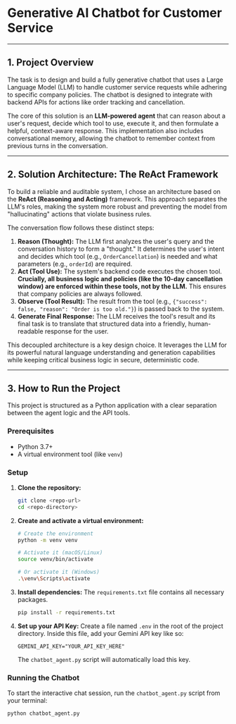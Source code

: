 # Generative AI Chatbot for Customer Service

---

## 1. Project Overview

The task is to design and build a fully generative chatbot that uses a Large Language Model (LLM) to handle customer service requests while adhering to specific company policies. The chatbot is designed to integrate with backend APIs for actions like order tracking and cancellation.

The core of this solution is an **LLM-powered agent** that can reason about a user's request, decide which tool to use, execute it, and then formulate a helpful, context-aware response. This implementation also includes conversational memory, allowing the chatbot to remember context from previous turns in the conversation.

---

## 2. Solution Architecture: The ReAct Framework

To build a reliable and auditable system, I chose an architecture based on the **ReAct (Reasoning and Acting)** framework. This approach separates the LLM's roles, making the system more robust and preventing the model from "hallucinating" actions that violate business rules.

The conversation flow follows these distinct steps:

1.  **Reason (Thought):** The LLM first analyzes the user's query and the conversation history to form a "thought." It determines the user's intent and decides which tool (e.g., `OrderCancellation`) is needed and what parameters (e.g., `orderId`) are required.
2.  **Act (Tool Use):** The system's backend code executes the chosen tool. **Crucially, all business logic and policies (like the 10-day cancellation window) are enforced within these tools, not by the LLM.** This ensures that company policies are always followed.
3.  **Observe (Tool Result):** The result from the tool (e.g., `{"success": false, "reason": "Order is too old."}`) is passed back to the system.
4.  **Generate Final Response:** The LLM receives the tool's result and its final task is to translate that structured data into a friendly, human-readable response for the user.

This decoupled architecture is a key design choice. It leverages the LLM for its powerful natural language understanding and generation capabilities while keeping critical business logic in secure, deterministic code.

---

## 3. How to Run the Project

This project is structured as a Python application with a clear separation between the agent logic and the API tools.

### Prerequisites

* Python 3.7+
* A virtual environment tool (like `venv`)

### Setup

1.  **Clone the repository:**
    ```bash
    git clone <repo-url>
    cd <repo-directory>
    ```

2.  **Create and activate a virtual environment:**
    ```bash
    # Create the environment
    python -m venv venv

    # Activate it (macOS/Linux)
    source venv/bin/activate
    
    # Or activate it (Windows)
    .\venv\Scripts\activate
    ```

3.  **Install dependencies:**
    The `requirements.txt` file contains all necessary packages.
    ```bash
    pip install -r requirements.txt
    ```

4.  **Set up your API Key:**
    Create a file named `.env` in the root of the project directory. Inside this file, add your Gemini API key like so:
    ```
    GEMINI_API_KEY="YOUR_API_KEY_HERE"
    ```
    The `chatbot_agent.py` script will automatically load this key.

### Running the Chatbot

To start the interactive chat session, run the `chatbot_agent.py` script from your terminal:

```bash
python chatbot_agent.py